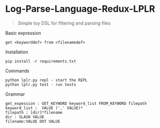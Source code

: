 
# Log-Parse-Language-Redux-LPLR

> Simple toy DSL for filtering and parsing files

Basic expression

    get <keyworddef> from <filenamedef>

Installation

    pip install -r requirements.txt

Commands

    python lplr.py repl - start the REPL
    python lplr.py test - run tests


Grammar

    get_expession : GET_KEYWORD keyword_list FROM_KEYWORD filepath
    keyword_list :  VALUE (',' VALUE)*
    filepath : [dir]*filename
    dir : SLASH VALUE
    filename:VALUE DOT VALUE
